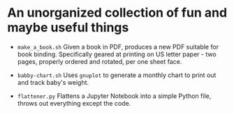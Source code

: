 An unorganized collection of fun and maybe useful things
=======

* `make_a_book.sh` Given a book in PDF, produces a new PDF suitable for book binding. Specifically geared at printing on US letter paper - two pages, properly ordered and rotated, per one sheet face.

* `babby-chart.sh` Uses `gnuplot` to generate a monthly chart to print out and track baby's weight.

* `flattener.py` Flattens a Jupyter Notebook into a simple Python file, throws out everything except the code.
